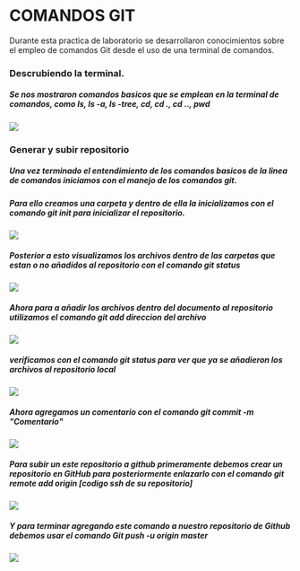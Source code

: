 # COMANDOS GIT

Durante esta practica de laboratorio se desarrollaron conocimientos sobre el empleo de comandos Git desde el uso de una terminal de comandos.

### Descrubiendo la terminal.
##### Se nos mostraron comandos basicos que se emplean en la terminal de comandos, como ls, ls -a, ls -tree, cd, cd ., cd .., pwd  

![](Imagenes/Imagen1.png)

### Generar y subir repositorio
##### Una vez terminado el entendimiento de los comandos basicos de la linea de comandos iniciamos con el manejo de los comandos git.

##### Para ello creamos una carpeta y dentro de ella la inicializamos con el comando git init para inicializar el repositorio. 

![](Imagenes/Imagen2.png)

##### Posterior a esto visualizamos los archivos dentro de las carpetas que estan o no añadidos al repositorio con el comando git status
![](Imagenes/Imagen3.png)

##### Ahora para a añadir los archivos dentro del documento al repositorio utilizamos el comando git add direccion del archivo
![](Imagenes/Imagen4.png)

##### verificamos con el comando git status para ver que ya se añadieron los archivos al repositorio local
![](Imagenes/Imagen5.png)

##### Ahora agregamos un comentario con el comando git commit -m "Comentario"

![](Imagenes/Imagen6.png)

##### Para subir un este repositorio a github primeramente debemos crear un repositorio en GitHub para posteriormente enlazarlo con el comando git remote add origin [codigo ssh de su repositorio]
![](Imagenes/Imagen7.png)

##### Y para terminar agregando este comando a nuestro repositorio de Github debemos usar el comando Git push -u origin master
![](Imagenes/Imagen8.png)


